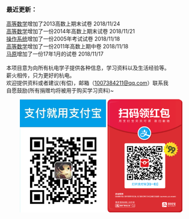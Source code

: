 ### 最近更新：</br>
[高等数学](https://github.com/FengGuanxi/HDU-Experience/tree/master/%E5%AD%A6%E4%B9%A0/%E9%AB%98%E7%AD%89%E6%95%B0%E5%AD%A6)增加了2013高数上期末试卷 2018/11/24</br>
[高等数学](https://github.com/FengGuanxi/HDU-Experience/tree/master/%E5%AD%A6%E4%B9%A0/%E9%AB%98%E7%AD%89%E6%95%B0%E5%AD%A6)增加了一份2014年高数上期末试卷 2018/11/21</br>
[操作系统](https://github.com/FengGuanxi/HDU-Experience/tree/master/%E5%AD%A6%E4%B9%A0/%E6%93%8D%E4%BD%9C%E7%B3%BB%E7%BB%9F)增加了一份2005年考试试卷 2018/11/18</br>
[高等数学](https://github.com/FengGuanxi/HDU-Experience/tree/master/%E5%AD%A6%E4%B9%A0/%E9%AB%98%E7%AD%89%E6%95%B0%E5%AD%A6)增加了一份2011年高数上期中卷 2018/11/18</br>
[马原](https://github.com/FengGuanxi/HDU-Experience/tree/master/%E5%AD%A6%E4%B9%A0/%E9%A9%AC%E5%8E%9F/%E8%AF%95%E5%8D%B7)增加了一份17年1月的试卷 2018/11/17</br>
</br>
本项目意为向所有杭电学子提供各种信息，学习资料以及生活经验等。</br>
薪火相传，只为更好的杭电。</br>
欢迎提供资料或者建议(有偿)，邮箱（1007384211@qq.com）联系我</br>
自愿鼓励(所有捐赠均将被用于购买学习资料)~

<div align="center">
  <img src="https://raw.githubusercontent.com/FengGuanxi/GitHub-/master/%E6%94%AF%E4%BB%98%E5%AE%9D.jpg" height="300px" alt="支付宝打赏" >
  <img src="https://github.com/FengGuanxi/GitHub-/blob/master/%E5%86%AF%E5%86%A0%E7%8E%BA%E7%9A%84%E7%BA%A2%E5%8C%85%E4%BA%8C%E7%BB%B4%E7%A0%81.PNG" height="300px" alt="扫我领红包" >
</div>


